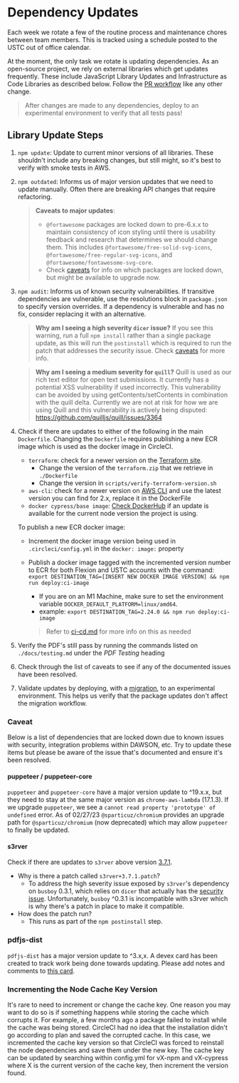 # Dependency Updates

Each week we rotate a few of the routine process and maintenance chores between team members. This is tracked using a schedule posted to the USTC out of office calendar.

At the moment, the only task we rotate is updating dependencies. As an open-source project, we rely on external libraries which get updates frequently. These include JavaScript Library Updates and Infrastructure as Code Libraries as described below. Follow the [PR workflow](./pr-workflow.md) like any other change.

> After changes are made to any dependencies, deploy to an experimental environment to verify that all tests pass!

## Library Update Steps

1. `npm update`: Update to current minor versions of all libraries. These shouldn't include any breaking changes, but still might, so it's best to verify with smoke tests in AWS.
2. `npm outdated`: Informs us of major version updates that we need to update manually. Often there are breaking API changes that require refactoring.

   > **Caveats to major updates**:
   >
   > - `@fortawesome` packages are locked down to pre-6.x.x to maintain consistency of icon styling until there is usability feedback and research that determines we should change them. This includes `@fortawesome/free-solid-svg-icons`, `@fortawesome/free-regular-svg-icons`, and `@fortawesome/fontawesome-svg-core`.
   > - Check [caveats](#caveats) for info on which packages are locked down, but might be available to upgrade now.
   >
3. `npm audit`: Informs us of known security vulnerabilities. If transitive dependencies are vulnerable, use the resolutions block in `package.json` to specify version overrides. If a dependency is vulnerable and has no fix, consider replacing it with an alternative.

   > **Why am I seeing a high severity `dicer` issue?**
   > If you see this warning, run a full `npm install` rather than a single package update, as this will run the `postinstall` which is required to run the patch that addresses the security issue. Check [caveats](#caveats) for more info.

   > **Why am I seeing a medium severity for `quill`?**
   > Quill is used as our rich text editor for open text submissions. It currently has a potential XSS vulnerability if used incorrectly. This vulnerability can be avoided by using
   getContents/setContents in combination with the quill delta. Currently we are not at risk for how we are using Quill and this vulnerability is actively being disputed: <https://github.com/quilljs/quill/issues/3364>
4. Check if there are updates to either of the following in the main `Dockerfile`. Changing the `Dockerfile` requires publishing a new ECR image which is used as the docker image in CircleCI.

    - `terraform`: check for a newer version on the [Terraform site](https://www.terraform.io/downloads).
      - Change the version of the `terraform.zip` that we retrieve in `./Dockerfile`
      - Change the version in `scripts/verify-terraform-version.sh`
    - `aws-cli`: check for a newer version on [AWS CLI](https://github.com/aws/aws-cli/tags) and use the latest version you can find for 2.x, replace it in the DockerFile
    - `docker cypress/base image`: [Check DockerHub](https://hub.docker.com/r/cypress/browsers/tags?page=1&name=node) if an update is available for the current node version the project is using.

   To publish a new ECR docker image:

   - Increment the docker image version being used in `.circleci/config.yml` in the `docker: image:` property
   - Publish a docker image tagged with the incremented version number to ECR for both Flexion and USTC accounts with the command: `export DESTINATION_TAG=[INSERT NEW DOCKER IMAGE VERSION] && npm run deploy:ci-image`
     - If you are on an M1 Machine, make sure to set the environment variable `DOCKER_DEFAULT_PLATFORM=linux/amd64`.
     - example: `export DESTINATION_TAG=2.24.0 && npm run deploy:ci-image`

     > Refer to [ci-cd.md](ci-cd.md#docker) for more info on this as needed

5. Verify the PDF's still pass by running the commands listed on `./docs/testing.md` under the _PDF Testing_ heading
6. Check through the list of caveats to see if any of the documented issues have been resolved.
7. Validate updates by deploying, with a [migration](./additional-resources/blue-green-migration.md#manual-migration-steps), to an experimental environment. This helps us verify that the package updates don't affect the migration workflow.

### Caveat

Below is a list of dependencies that are locked down due to known issues with security, integration problems within DAWSON, etc. Try to update these items but please be aware of the issue that's documented and ensure it's been resolved.

#### puppeteer / puppeteer-core

`puppeteer` and `puppeteer-core` have a major version update to ^19.x.x, but they need to stay at the same major version as `chrome-aws-lambda` (17.1.3). If we upgrade `puppeteer`, we see a `cannot read property 'prototype' of undefined` error. As of 02/27/23 `@sparticuz/chromium` provides an upgrade path for `@sparticuz/chromium` (now deprecated) which may allow `puppeteer` to finally be updated.

#### s3rver

Check if there are updates to `s3rver` above version [3.7.1](https://www.npmjs.com/package/s3rver).

- Why is there a patch called `s3rver+3.7.1.patch`?
  - To address the high severity issue exposed by `s3rver`'s dependency on `busboy` 0.3.1, which relies on `dicer` that actually has the [security issue](https://github.com/advisories/GHSA-wm7h-9275-46v2). Unfortunately, `busboy` ^0.3.1 is incompatible with s3rver which is why there's a patch in place to make it compatible.
- How does the patch run?
  - This runs as part of the `npm postinstall` step.

### pdfjs-dist

`pdfjs-dist` has a major version update to ^3.x,x. A devex card has been created to track work being done towards updating. Please add notes and comments to [this card](https://trello.com/c/gjDzhUkb/1111-upgrade-pdfjs-dist).

### Incrementing the Node Cache Key Version

It's rare to need to increment or change the cache key. One reason you may want to do so is if something happens while storing the cache which corrupts it. For example, a few months ago a package failed to install while the cache was being stored. CircleCI had no idea that the installation didn't go according to plan and saved the corrupted cache. In this case, we incremented the cache key version so that CircleCI was forced to reinstall the node dependencies and save them under the new key. The cache key can be updated by searching within config.yml for vX-npm and vX-cypress where X is the current version of the cache key, then increment the version found.
